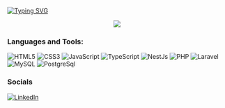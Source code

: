 [![Typing SVG](https://readme-typing-svg.demolab.com?font=Fira+Code&pause=1000&random=false&width=435&lines=Hi%2C+I%60m+Duy++%3A%3E)](https://git.io/typing-svg)

<div align="center">
<img src="https://pbs.twimg.com/media/Bim3q-MIUAErWrb.jpg"/>
</div>

### Languages and Tools:

![HTML5](https://img.shields.io/badge/html5-%23E34F26.svg?style=for-the-badge&logo=html5&logoColor=white)
![CSS3](https://img.shields.io/badge/css3-%231572B6.svg?style=for-the-badge&logo=css3&logoColor=white)
![JavaScript](https://img.shields.io/badge/javascript-%23323330.svg?style=for-the-badge&logo=javascript&logoColor=%23F7DF1E)
![TypeScript](https://img.shields.io/badge/TypeScript-007ACC?style=for-the-badge&logo=typescript&logoColor=white)
![NestJs](https://img.shields.io/badge/nestjs-E0234E?style=for-the-badge&logo=nestjs&logoColor=white)
![PHP](https://img.shields.io/badge/php-%23777BB4.svg?style=for-the-badge&logo=php&logoColor=white)
![Laravel](https://img.shields.io/badge/laravel-%23FF2D20.svg?style=for-the-badge&logo=laravel&logoColor=white)
![MySQL](https://img.shields.io/badge/mysql-%2300f.svg?style=for-the-badge&logo=mysql&logoColor=white)
![PostgreSql](https://img.shields.io/badge/PostgreSQL-316192?style=for-the-badge&logo=postgresql&logoColor=white)

### Socials

[![LinkedIn](https://img.shields.io/badge/-LinkedIn-090909?style=for-the-badge&logo=linkedin&logoColor=007BB6)](https://www.linkedin.com/in/duybui-fit/)
